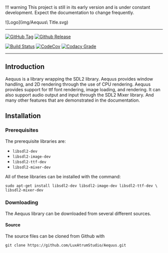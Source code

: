 !!! warning
    This project is still in its early version and is under constant
    development. Expect the documentation to change frequently.

![Logo](img/Aequus\ Title.svg)

---

[![GitHub Tag](https://img.shields.io/github/tag/LuxAtrumStudio/Aequus.svg)](https://github.com/LuxAtrumStudio/Aequus)
[![Github Release](https://img.shields.io/github/downloads/LuxAtrumStudio/aequus/latest/total.svg)](https://github.com/LuxAtrumStudio/Aequus)

[![Build Status](https://img.shields.io/travis/LuxAtrumStudio/Aequus.svg)](https://travis-ci.org/LuxAtrumStudio/Aequus)
[![CodeCov](https://img.shields.io/codecov/c/github/LuxAtrumStudio/Aequus/development.svg)](https://codecov.io/gh/LuxAtrumStudio/Aequus)
[![Codacy Grade](https://img.shields.io/codacy/grade/0992ebe9ccb54234be720a660ed3c38c.svg)](https://www.codacy.com/app/LuxAtrumStudio/Aequus)

---

## Introduction ##

Aequus is a library wrapping the SDL2 library. Aequus provides window handling,
and 2D rendering through the use of CPU rendering. Aequus provides support for
ttf font rendering, image loading, and rendering. It can also support audio
output and input through the SDL2 Mixer library. And many other features that
are demonstrated in the documentation.

## Installation ##

### Prerequisites ###

The prerequisite libraries are:

 - `libsdl2-dev`
 - `libsdl2-image-dev`
 - `libsdl2-ttf-dev`
 - `libsdl2-mixer-dev`

All of these libraries can be installed with the command:

```
sudo apt-get install libsdl2-dev libsdl2-image-dev libsdl2-ttf-dev \
libsdl2-mixer-dev
```

### Downloading ###

The Aequus library can be downloaded from several different sources.

#### Source ####

The source files can be cloned from Github with

```
git clone https://github.com/LuxAtrumStudio/Aequus.git
```
